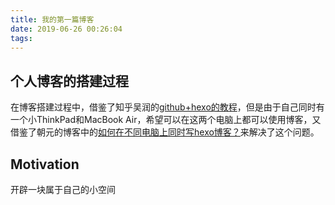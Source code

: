 ```yaml
---
title: 我的第一篇博客
date: 2019-06-26 00:26:04
tags:
---
```


## 个人博客的搭建过程

在博客搭建过程中，借鉴了知乎吴润的[github+hexo的教程](https://zhuanlan.zhihu.com/p/26625249)，但是由于自己同时有一个小ThinkPad和MacBook Air，希望可以在这两个电脑上都可以使用博客，又借鉴了朝元的博客中的[如何在不同电脑上同时写hexo博客？](https://melodyofnight.github.io/2018/10/08/%E5%A6%82%E4%BD%95%E5%9C%A8%E4%B8%8D%E5%90%8C%E7%94%B5%E8%84%91%E4%B8%8A%E5%90%8C%E6%97%B6%E5%86%99hexo%E5%8D%9A%E5%AE%A2%EF%BC%9F/)来解决了这个问题。

## Motivation

开辟一块属于自己的小空间
